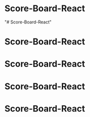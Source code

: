 # Score-Board-React
"# Score-Board-React" 
# Score-Board-React
# Score-Board-React
# Score-Board-React
# Score-Board-React
